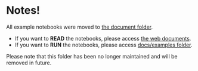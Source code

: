 # Notes!

All example notebooks were moved to [the document folder](../docs).

* If you want to **READ** the notebooks, please access [the web documents](https://keisen.github.io/tf-keras-vis-docs/examples/index.html).
* If you want to **RUN** the notebooks, please access [docs/examples folder](../docs/examples).

Please note that this folder has been no longer maintained and will be removed in future.
